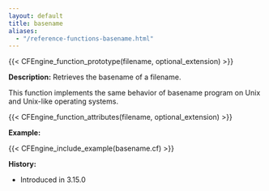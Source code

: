 ```yaml
---
layout: default
title: basename
aliases:
  - "/reference-functions-basename.html"
---
```


{{< CFEngine_function_prototype(filename, optional_extension) >}}

**Description:** Retrieves the basename of a filename.

This function implements the same behavior of basename program on Unix and Unix-like operating systems.

{{< CFEngine_function_attributes(filename, optional_extension) >}}

**Example:**

{{< CFEngine_include_example(basename.cf) >}}

**History:**

- Introduced in 3.15.0
